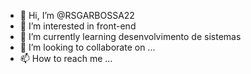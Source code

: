 - 👋 Hi, I’m @RSGARBOSSA22
- 👀 I’m interested in front-end
- 🌱 I’m currently learning desenvolvimento de sistemas
- 💞️ I’m looking to collaborate on ...
- 📫 How to reach me ...

<!---
RSGARBOSSA22/RSGARBOSSA22 is a ✨ special ✨ repository because its `README.md` (this file) appears on your GitHub profile.
You can click the Preview link to take a look at your changes.
--->
